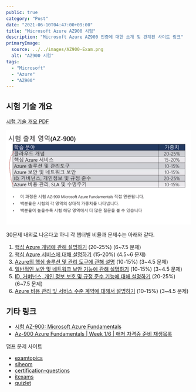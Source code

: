 ```yaml
---
public: true
category: "Post"
date: "2021-06-10T04:47:00+09:00"
title: "Microsoft Azure AZ900 시험"
description: "Microsoft Azure AZ900 인증에 대한 소개 및 관계된 사이트 링크"
primaryImage:
  source: ../../images/AZ900-Exam.png
  alt: "AZ900 시험"
tags:
  - "Microsoft"
  - "Azure"
  - "AZ900"
---
```


## 시험 기술 개요

[시험 기술 개요 PDF](https://query.prod.cms.rt.microsoft.com/cms/api/am/binary/RE3VwUY)

![AZ900 시험 출제 영역](./1_Weights-by-Section.png)

30문제 내외로 나온다고 하니 각 챕터별 비율과 문제수는 아래와 같다.

1. [핵심 Azure 개념에 관해 설명하기](https://docs.microsoft.com/ko-kr/learn/paths/az-900-describe-cloud-concepts/) (20-25%) (6~7.5 문제)
2. [핵심 Azure 서비스에 대해 설명하기](https://docs.microsoft.com/ko-kr/learn/paths/az-900-describe-core-azure-services/) (15-20%) (4.5~6 문제)
3. [Azure의 핵심 솔루션 및 관리 도구에 관해 설명](https://docs.microsoft.com/ko-kr/learn/paths/az-900-describe-core-solutions-management-tools-azure/) (10-15%) (3~4.5 문제)
4. [일반적인 보안 및 네트워크 보안 기능에 관해 설명하기](https://docs.microsoft.com/ko-kr/learn/paths/az-900-describe-general-security-network-security-features/) (10-15%) (3~4.5 문제)
5. [ID, 거버넌스, 개인 정보 보호 및 규정 준수 기능에 대해 설명하기](https://docs.microsoft.com/ko-kr/learn/paths/az-900-describe-identity-governance-privacy-compliance-features/) (20-25%) (6~7.5 문제)
6. [Azure 비용 관리 및 서비스 수준 계약에 대해서 설명하기](https://docs.microsoft.com/ko-kr/learn/paths/az-900-describe-azure-cost-management-service-level-agreements/) (10-15%) (3~4.5 문제)

## 기타 링크

- [시험 AZ-900: Microsoft Azure Fundamentals](https://docs.microsoft.com/ko-kr/learn/certifications/exams/az-900?ns-enrollment-type=Collection&ns-enrollment-id=bookmarks)
- [Az-900 Azure Fundamentals | Week 1/6 | 애저 자격증 준비 재생목록](https://www.youtube.com/watch?v=GgKAkAWLnPw&list=PLDZRZwFT9Wktmgr4HMPFDbTAMpJ_dUOk9)

덤프 문제 사이트
- [examtopics](https://www.examtopics.com/exams/microsoft/az-900/)
- [siheom](https://www.siheom.kr/az-900-deomp.html)
- [certification-questions](https://www.certification-questions.com/microsoft-exam/az-900-dumps.html)
- [itexams](https://www.itexams.com/exam/AZ-900)
- [quizlet](https://quizlet.com/421206797/az-900-azure-fundamentals-exam-flash-cards/)
